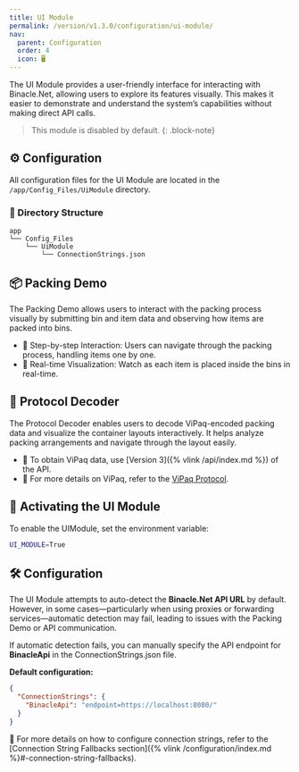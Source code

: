 ```yaml
---
title: UI Module
permalink: /version/v1.3.0/configuration/ui-module/
nav:
  parent: Configuration
  order: 4
  icon: 🖥️
---
```


The UI Module provides a user-friendly interface for interacting with Binacle.Net, allowing users to explore its features visually. This makes it easier to demonstrate and understand the system’s capabilities without making direct API calls.

> This module is disabled by default.
{: .block-note}

## ⚙️ Configuration
All configuration files for the UI Module are located in the `/app/Config_Files/UiModule` directory.

### 📑 Directory Structure
```text
app
└── Config_Files
    └── UiModule
        └── ConnectionStrings.json
```

## 📦 Packing Demo
The Packing Demo allows users to interact with the packing process visually by submitting bin and item data and observing how items are packed into bins.

- 🔹 Step-by-step Interaction: Users can navigate through the packing process, handling items one by one.
- 🔹 Real-time Visualization: Watch as each item is placed inside the bins in real-time.

## 📜 Protocol Decoder
The Protocol Decoder enables users to decode ViPaq-encoded packing data and visualize the container layouts interactively. It helps analyze packing arrangements and navigate through the layout easily.

- 📌 To obtain ViPaq data, use [Version 3]({% vlink /api/index.md %}) of the API.
- 📖 For more details on ViPaq, refer to the [ViPaq Protocol](ViPaq-Protocol).

## 🔧 Activating the UI Module
To enable the UIModule, set the environment variable:
```bash
UI_MODULE=True
```

## 🛠️ Configuration
The UI Module attempts to auto-detect the **Binacle.Net API URL** by default. However, in some cases—particularly when using proxies or forwarding services—automatic detection may fail, leading to issues with the Packing Demo or API communication.

If automatic detection fails, you can manually specify the API endpoint for **BinacleApi** in the ConnectionStrings.json file.

**Default configuration:**
```json
{
  "ConnectionStrings": {
    "BinacleApi": "endpoint=https://localhost:8080/"
  }
}
```

🔗 For more details on how to configure connection strings, refer to the [Connection String Fallbacks section]({% vlink /configuration/index.md %}#-connection-string-fallbacks).


